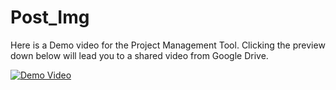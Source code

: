# Post_Img

Here is a Demo video for the Project Management Tool. Clicking the preview down below will lead you to a shared video from Google Drive.

[![Demo Video](https://res.cloudinary.com/marcomontalbano/image/upload/v1585169992/video_to_markdown/images/google-drive--1O94epSlyA1lmKNgUMCI7xndd_LLWz2uf-c05b58ac6eb4c4700831b2b3070cd403.jpg)](https://drive.google.com/file/d/1O94epSlyA1lmKNgUMCI7xndd_LLWz2uf/view?usp=sharing "Demo Video")
